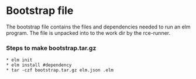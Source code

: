 # Bootstrap file
The bootstrap file contains the files and dependencies needed to run an elm program.
The file is unpacked into to the work dir by the rce-runner.

###  Steps to make bootstrap.tar.gz
```
* elm init
* elm install #dependency
* tar -czf bootstrap.tar.gz elm.json .elm
```
